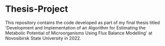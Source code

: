 # Thesis-Project
This repository contains the code developed as part of my final thesis titled 'Development and Implementation of an Algorithm for Estimating the Metabolic Potential of Microorganisms Using Flux Balance Modelling' at Novosibirsk State University in 2022.

